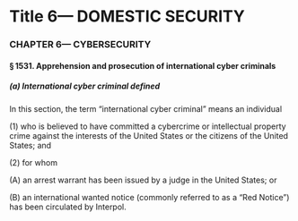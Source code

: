 
# Title 6— DOMESTIC SECURITY
### CHAPTER 6— CYBERSECURITY
#### § 1531. Apprehension and prosecution of international cyber criminals
##### (a) International cyber criminal defined

In this section, the term “international cyber criminal” means an individual

(1) who is believed to have committed a cybercrime or intellectual property crime against the interests of the United States or the citizens of the United States; and

(2) for whom

(A) an arrest warrant has been issued by a judge in the United States; or

(B) an international wanted notice (commonly referred to as a “Red Notice”) has been circulated by Interpol.
